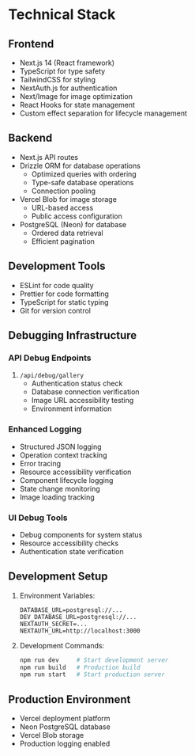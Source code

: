 # Technical Stack

## Frontend
- Next.js 14 (React framework)
- TypeScript for type safety
- TailwindCSS for styling
- NextAuth.js for authentication
- Next/Image for image optimization
- React Hooks for state management
- Custom effect separation for lifecycle management

## Backend
- Next.js API routes
- Drizzle ORM for database operations
  - Optimized queries with ordering
  - Type-safe database operations
  - Connection pooling
- Vercel Blob for image storage
  - URL-based access
  - Public access configuration
- PostgreSQL (Neon) for database
  - Ordered data retrieval
  - Efficient pagination

## Development Tools
- ESLint for code quality
- Prettier for code formatting
- TypeScript for static typing
- Git for version control

## Debugging Infrastructure

### API Debug Endpoints
1. `/api/debug/gallery`
   - Authentication status check
   - Database connection verification
   - Image URL accessibility testing
   - Environment information

### Enhanced Logging
- Structured JSON logging
- Operation context tracking
- Error tracing
- Resource accessibility verification
- Component lifecycle logging
- State change monitoring
- Image loading tracking

### UI Debug Tools
- Debug components for system status
- Resource accessibility checks
- Authentication state verification

## Development Setup
1. Environment Variables:
   ```
   DATABASE_URL=postgresql://...
   DEV_DATABASE_URL=postgresql://...
   NEXTAUTH_SECRET=...
   NEXTAUTH_URL=http://localhost:3000
   ```

2. Development Commands:
   ```bash
   npm run dev     # Start development server
   npm run build   # Production build
   npm run start   # Start production server
   ```

## Production Environment
- Vercel deployment platform
- Neon PostgreSQL database
- Vercel Blob storage
- Production logging enabled
